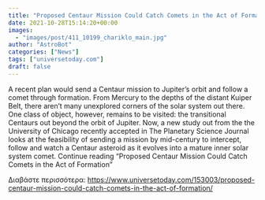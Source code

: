 ```yaml
---
title: "Proposed Centaur Mission Could Catch Comets in the Act of Formation"
date: 2021-10-28T15:14:20+00:00
images:
  - "images/post/411_10199_chariklo_main.jpg"
author: "AstroBot"
categories: ["News"]
tags: ["universetoday.com"]
draft: false
---
```


A recent plan would send a Centaur mission to Jupiter’s orbit and follow a comet through formation. From Mercury to the depths of the distant Kuiper Belt, there aren’t many unexplored corners of the solar system out there. One class of object, however, remains to be visited: the transitional Centaurs out beyond the orbit of Jupiter. Now, a new study out from the the University of Chicago recently accepted in The Planetary Science Journal looks at the feasibility of sending a mission by mid-century to intercept, follow and watch a Centaur asteroid as it evolves into a mature inner solar system comet. Continue reading “Proposed Centaur Mission Could Catch Comets in the Act of Formation” 

Διαβάστε περισσότερα: https://www.universetoday.com/153003/proposed-centaur-mission-could-catch-comets-in-the-act-of-formation/
